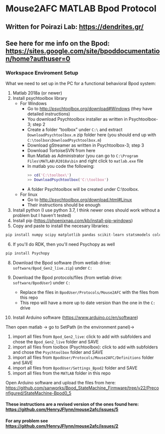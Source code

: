 # Mouse2AFC MATLAB Bpod Protocol
## Written for Poirazi Lab: https://dendrites.gr/
## See here for me info on the Bpod: https://sites.google.com/site/bpoddocumentation/home?authuser=0

### Workspace Enviroment Setup

What we need to set up in the PC for a functional behavioral Bpod system:
1. Matlab 2018a (or newer)
2. Install psychtoolbox library 
     - For Windows
       -  Go to http://psychtoolbox.org/download#Windows (they have detailed instructions)
       -  You download Psychtoolbox installer as written in Psychtoolbox-3; step 2
       -  Create a folder “toolbox” under `C:\`  and extract `DownloadPsychtoolbox.m` zip folder here (you should end up with `C:\toolbox\DownloadPsychtoolbox.m`)
       -  Download gStreamer as written in Psychtoolbox-3; step 3
       -  Download TortoiseSVN from here
       -  Run Matlab as Administrator (you can go to `C:\Program Files\MATLAB\R2018a\bin` and right click to `matlab.exe` file
       -  In matlab you code the following:
            ```MATLAB
            >> cd('C:\toolbox\')
            >> DownloadPsychtoolbox('C:\toolbox')
            ```
        - A folder Psychtoolbox will be created under C:\toolbox\.
      - For linux
        -  Go to http://psychtoolbox.org/download.html#Linux
        -  Their instructions should be enough
3. Install python (I use python 3.7, I think newer ones should work without a problem but I haven't tested) 
4. Install pip (https://phoenixnap.com/kb/install-pip-windows)
5. Copy and paste to install the necesary libraries: 
```python
pip install numpy scipy matplotlib pandas scikit-learn statsmodels colour click
```
6. If you'll do RDK, then you'll need Psychopy as well
```python
pip install Psychopy
```
8. Download the Bpod software (from wetlab drive: `software/Bpod_Gen2_live.zip`) under `C:`
9. Download the Bpod protocols/files (from wetlab drive: `software/BpodUser`) under `C:`
    - Replace the files in `BpodUser/Protocols/Mouse2AFC` with the files from this repo
    - This repo will have a more up to date version than the one in the `C:` drive

10. Install Arduino software (https://www.arduino.cc/en/software)

Then open matlab → go to SetPath (in the environment panel)→ 
1. import all files from `Bpod_Gen2_live`: click to add with subfolders and chose the `Bpod_Gen2_live` folder and SAVE
2. import all files from toolbox (Psychtoolbox): click to add with subfolders and chose the `Psychtoolbox` folder and SAVE
3. import all files from `BpodUser/Protocols/Mouse2AFC/Definitions` folder and SAVE
4. import all files from `BpodUser/Settings_Bpod2` folder and SAVE
5. import all files from the `MATLAB` folder in this repo 

Open Arduino software and upload the files from here: https://github.com/sanworks/Bpod_StateMachine_Firmware/tree/v22/Preconfigured/StateMachine-Bpod0_5

#### These instructions are a revised version of the ones found here: https://github.com/HenryJFlynn/mouse2afc/issues/5
#### For any problem see https://github.com/HenryJFlynn/mouse2afc/issues/2 
